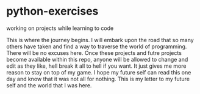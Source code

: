 # python-exercises
working on projects while learning to code

This is where the journey begins. I will embark upon the road that so many others have taken and find a way to traverse the world of programming. There will be no excuses here. Once these projects and futre projects become available within this repo, anyone will be allowed to change and edit as they like, hell break it all to hell if you want. It just gives me more reason to stay on top of my game. I hope my future self can read this one day and know that it was not all for nothing. This is my letter to my future self and the world that I was here.
